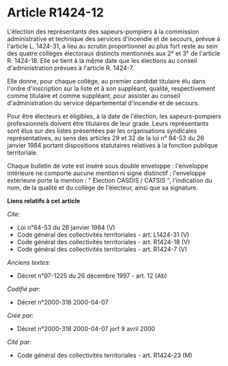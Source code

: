 # Article R1424-12

L'élection des représentants des sapeurs-pompiers à la commission administrative et technique des services d'incendie et de
secours, prévue à l'article L. 1424-31, a lieu au scrutin proportionnel au plus fort reste au sein des quatre collèges
électoraux distincts mentionnés aux 2° et 3° de l'article R. 1424-18. Elle se tient à la même date que les élections au
conseil d'administration prévues à l'article R. 1424-7. 

Elle donne, pour chaque collège, au premier candidat titulaire élu dans l'ordre d'inscription sur la liste et à son
suppléant, qualité, respectivement comme titulaire et comme suppléant, pour assister au conseil d'administration du service
départemental d'incendie et de secours. 

Pour être électeurs et éligibles, à la date de l'élection, les sapeurs-pompiers professionnels doivent être titulaires de
leur grade. Leurs représentants sont élus sur des listes présentées par les organisations syndicales représentatives, au sens
des articles 29 et 32 de la loi n° 84-53 du 26 janvier 1984 portant dispositions statutaires relatives à la fonction publique
territoriale. 

Chaque bulletin de vote est inséré sous double enveloppe : l'enveloppe intérieure ne comporte aucune mention ni signe
distinctif ; l'enveloppe extérieure porte la mention : " Election CASDIS / CATSIS ", l'indication du nom, de la qualité et du
collège de l'électeur, ainsi que sa signature.

**Liens relatifs à cet article**

_Cite_:

  - Loi n°84-53 du 26 janvier 1984 (V)
  - Code général des collectivités territoriales - art. L1424-31 (V)
  - Code général des collectivités territoriales - art. R1424-18 (V)
  - Code général des collectivités territoriales - art. R1424-7 (V)

_Anciens textes_:

  - Décret n°97-1225 du 26 décembre 1997 - art. 12 (Ab)

_Codifié par_:

  - Décret n°2000-318 2000-04-07

_Créé par_:

  - Décret n°2000-318 2000-04-07 jorf 9 avril 2000

_Cité par_:

  - Code général des collectivités territoriales - art. R1424-23 (M)
